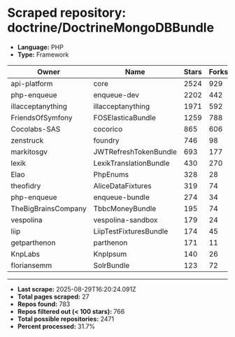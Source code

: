 # Scraped repository: doctrine/DoctrineMongoDBBundle
* **Language:** PHP
* **Type:** Framework

| Owner | Name | Stars | Forks | URL |
|---|---|---|---|---|
| api-platform | core | 2524 | 929 | [link](https://github.com/api-platform/core) |
| php-enqueue | enqueue-dev | 2202 | 442 | [link](https://github.com/php-enqueue/enqueue-dev) |
| illacceptanything | illacceptanything | 1971 | 592 | [link](https://github.com/illacceptanything/illacceptanything) |
| FriendsOfSymfony | FOSElasticaBundle | 1259 | 788 | [link](https://github.com/FriendsOfSymfony/FOSElasticaBundle) |
| Cocolabs-SAS | cocorico | 865 | 606 | [link](https://github.com/Cocolabs-SAS/cocorico) |
| zenstruck | foundry | 746 | 98 | [link](https://github.com/zenstruck/foundry) |
| markitosgv | JWTRefreshTokenBundle | 693 | 177 | [link](https://github.com/markitosgv/JWTRefreshTokenBundle) |
| lexik | LexikTranslationBundle | 430 | 270 | [link](https://github.com/lexik/LexikTranslationBundle) |
| Elao | PhpEnums | 328 | 28 | [link](https://github.com/Elao/PhpEnums) |
| theofidry | AliceDataFixtures | 319 | 74 | [link](https://github.com/theofidry/AliceDataFixtures) |
| php-enqueue | enqueue-bundle | 274 | 34 | [link](https://github.com/php-enqueue/enqueue-bundle) |
| TheBigBrainsCompany | TbbcMoneyBundle | 195 | 74 | [link](https://github.com/TheBigBrainsCompany/TbbcMoneyBundle) |
| vespolina | vespolina-sandbox | 179 | 24 | [link](https://github.com/vespolina/vespolina-sandbox) |
| liip | LiipTestFixturesBundle | 174 | 45 | [link](https://github.com/liip/LiipTestFixturesBundle) |
| getparthenon | parthenon | 171 | 11 | [link](https://github.com/getparthenon/parthenon) |
| KnpLabs | KnpIpsum | 140 | 26 | [link](https://github.com/KnpLabs/KnpIpsum) |
| floriansemm | SolrBundle | 123 | 72 | [link](https://github.com/floriansemm/SolrBundle) |

---
* **Last scrape:** 2025-08-29T16:20:24.091Z
* **Total pages scraped:** 27
* **Repos found:** 783
* **Repos filtered out (< 100 stars):** 766
* **Total possible repositories:** 2471
* **Percent processed:** 31.7%

